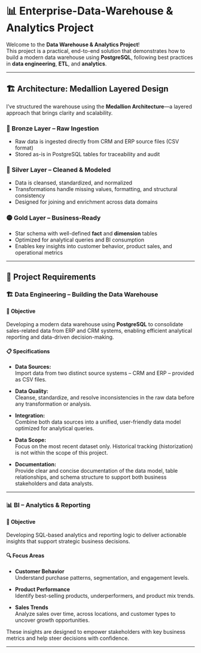 # 📊 Enterprise-Data-Warehouse & Analytics Project

Welcome to the **Data Warehouse & Analytics Project**!  
This project is a practical, end-to-end solution that demonstrates how to build a modern data warehouse using **PostgreSQL**, following best practices in **data engineering**, **ETL**, and **analytics**.

---

## 🏗️ Architecture: Medallion Layered Design

I’ve structured the warehouse using the **Medallion Architecture**—a layered approach that brings clarity and scalability.

### 🔹 Bronze Layer – Raw Ingestion  
- Raw data is ingested directly from CRM and ERP source files (CSV format)  
- Stored as-is in PostgreSQL tables for traceability and audit

### 🔸 Silver Layer – Cleaned & Modeled  
- Data is cleansed, standardized, and normalized  
- Transformations handle missing values, formatting, and structural consistency  
- Designed for joining and enrichment across data domains

### 🟡 Gold Layer – Business-Ready  
- Star schema with well-defined **fact** and **dimension** tables  
- Optimized for analytical queries and BI consumption  
- Enables key insights into customer behavior, product sales, and operational metrics

---


## 🚀 Project Requirements

### 🏗️ Data Engineering – Building the Data Warehouse

#### 🎯 Objective  
Developing a modern data warehouse using **PostgreSQL** to consolidate sales-related data from ERP and CRM systems, enabling efficient analytical reporting and data-driven decision-making.

#### 📋 Specifications

- **Data Sources:**  
  Import data from two distinct source systems – CRM and ERP – provided as CSV files.

- **Data Quality:**  
  Cleanse, standardize, and resolve inconsistencies in the raw data before any transformation or analysis.

- **Integration:**  
  Combine both data sources into a unified, user-friendly data model optimized for analytical queries.

- **Data Scope:**  
  Focus on the most recent dataset only. Historical tracking (historization) is not within the scope of this project.

- **Documentation:**  
  Provide clear and concise documentation of the data model, table relationships, and schema structure to support both business stakeholders and data analysts.

---

### 📊 BI – Analytics & Reporting

#### 🎯 Objective  
Developing SQL-based analytics and reporting logic to deliver actionable insights that support strategic business decisions.

#### 🔍 Focus Areas

- **Customer Behavior**  
  Understand purchase patterns, segmentation, and engagement levels.

- **Product Performance**  
  Identify best-selling products, underperformers, and product mix trends.

- **Sales Trends**  
  Analyze sales over time, across locations, and customer types to uncover growth opportunities.

These insights are designed to empower stakeholders with key business metrics and help steer decisions with confidence.


---

